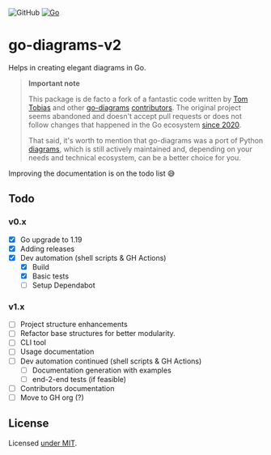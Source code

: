 ![GitHub](https://img.shields.io/github/license/mmierzwa/go-diagrams-v2?style=plastic) [![Go](https://github.com/mmierzwa/go-diagrams-v2/actions/workflows/go.yml/badge.svg)](https://github.com/mmierzwa/go-diagrams-v2/actions/workflows/go.yml)

# go-diagrams-v2

Helps in creating elegant diagrams in Go.

> **Important note**
>
> This package is de facto a fork of a fantastic code written by [Tom Tobias](https://github.com/tntobias) and
> other [go-diagrams](https://github.com/mmierzwa/go-diagrams-v2) [contributors](https://github.com/mmierzwa/go-diagrams-v2/graphs/contributors).
> The original project seems abandoned and doesn't accept pull requests or does not follow changes that happened in the Go
> ecosystem [since 2020](https://github.com/blushft/go-diagrams/commit/c78c821223d91bb44bde7c9aaeaf04e137566489).
>
> That said, it's worth to mention that go-diagrams was a port of
> Python [diagrams](https://github.com/mingrammer/diagrams), which is still actively maintained and, depending on your
> needs and technical ecosystem, can be a better choice for you.

Improving the documentation is on the todo list :sweat_smile:

## Todo

### v0.x

* [x] Go upgrade to 1.19
* [x] Adding releases
* [x] Dev automation (shell scripts & GH Actions)
    * [x] Build
    * [x] Basic tests
    * [ ] Setup Dependabot

### v1.x

* [ ] Project structure enhancements
* [ ] Refactor base structures for better modularity.
* [ ] CLI tool
* [ ] Usage documentation
* [ ] Dev automation continued (shell scripts & GH Actions)
  * [ ] Documentation generation with examples
  * [ ] end-2-end tests (if feasible)
* [ ] Contributors documentation
* [ ] Move to GH org (?)

## License

Licensed [under MIT](./LICENSE.md).
